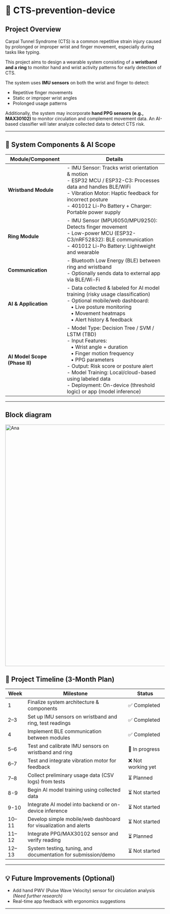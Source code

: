 # 📎 CTS-prevention-device

## Project Overview

Carpal Tunnel Syndrome (CTS) is a common repetitive strain injury caused by prolonged or improper wrist and finger movement, especially during tasks like typing.

This project aims to design a wearable system consisting of a **wristband and a ring** to monitor hand and wrist activity patterns for early detection of CTS.  

The system uses **IMU sensors** on both the wrist and finger to detect:  

- Repetitive finger movements  
- Static or improper wrist angles  
- Prolonged usage patterns  

Additionally, the system may incorporate **hand PPG sensors (e.g., MAX30102)** to monitor circulation and complement movement data. An AI-based classifier will later analyze collected data to detect CTS risk.

---

## 🧩 System Components & AI Scope

| Module/Component        | Details                                                                                       |
|------------------------|-----------------------------------------------------------------------------------------------|
| **Wristband Module**   | - IMU Sensor: Tracks wrist orientation & motion<br>- ESP32 MCU / ESP32-C3: Processes data and handles BLE/WiFi<br>- Vibration Motor: Haptic feedback for incorrect posture<br>- 401012 Li-Po Battery + Charger: Portable power supply |
| **Ring Module**        | - IMU Sensor (MPU6050/MPU9250): Detects finger movement<br>- Low-power MCU (ESP32-C3/nRF52832): BLE communication<br>- 401012 Li-Po Battery: Lightweight and wearable |
| **Communication**      | - Bluetooth Low Energy (BLE) between ring and wristband<br>- Optionally sends data to external app via BLE/Wi-Fi |
| **AI & Application**   | - Data collected & labeled for AI model training (risky usage classification)<br>- Optional mobile/web dashboard:<br> &nbsp;&nbsp; • Live posture monitoring<br> &nbsp;&nbsp; • Movement heatmaps<br> &nbsp;&nbsp; • Alert history & feedback |
| **AI Model Scope (Phase II)** | - Model Type: Decision Tree / SVM / LSTM (TBD)<br>- Input Features:<br> &nbsp;&nbsp; • Wrist angle + duration<br> &nbsp;&nbsp; • Finger motion frequency<br> &nbsp;&nbsp; • PPG parameters<br>- Output: Risk score or posture alert<br>- Model Training: Local/cloud-based using labeled data<br>- Deployment: On-device (threshold logic) or app (model inference) |

---

## Block diagram

<img width="1880" height="760" alt="Ana" src="https://github.com/user-attachments/assets/2ce5b96a-18f3-45b1-af5c-67bcaa807c89" />

## 📅 Project Timeline (3-Month Plan)

| Week | Milestone | Status |
|------|-----------|--------|
| 1    | Finalize system architecture & components | ✅ Completed |
| 2–3  | Set up IMU sensors on wristband and ring, test readings | ✅ Completed |
| 4    | Implement BLE communication between modules | ✅ Completed |
| 5–6  | Test and calibrate IMU sensors on wristband and ring | 🔄 In progress |
| 6–7  | Test and integrate vibration motor for feedback | ❌ Not working yet |
| 7–8  | Collect preliminary usage data (CSV logs) from tests | ⏳ Planned |
| 8-9  | Begin AI model training using collected data | ⏳ Not started |
| 9-10 | Integrate AI model into backend or on-device inference | ⏳ Not started |
| 10–11 | Develop simple mobile/web dashboard for visualization and alerts | ⏳ Not started |
| 11–12 | Integrate PPG/MAX30102 sensor and verify reading |⏳ Planned |
| 12–13 | System testing, tuning, and documentation for submission/demo | ⏳ Not started |

---

## 💡 Future Improvements (Optional)
- Add hand PWV (Pulse Wave Velocity) sensor for circulation analysis *(Need further research)*
- Real-time app feedback with ergonomics suggestions

---
